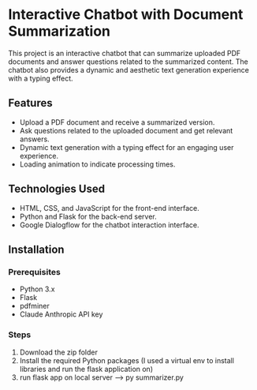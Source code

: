 # Interactive Chatbot with Document Summarization

This project is an interactive chatbot that can summarize uploaded PDF documents and answer questions related to the summarized content. The chatbot also provides a dynamic and aesthetic text generation experience with a typing effect.

## Features

- Upload a PDF document and receive a summarized version.
- Ask questions related to the uploaded document and get relevant answers.
- Dynamic text generation with a typing effect for an engaging user experience.
- Loading animation to indicate processing times.

## Technologies Used

- HTML, CSS, and JavaScript for the front-end interface.
- Python and Flask for the back-end server.
- Google Dialogflow for the chatbot interaction interface.

## Installation

### Prerequisites

- Python 3.x
- Flask
- pdfminer
- Claude Anthropic API key

### Steps

1. Download the zip folder
2. Install the required Python packages (I used a virtual env to install libraries and run the flask application on)
3. run flask app on local server --> py summarizer.py

